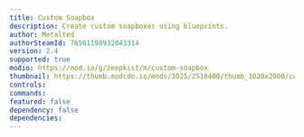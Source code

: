 ```yaml
---
title: Custom Soapbox
description: Create custom soapboxes using blueprints.
author: Metalted
authorSteamId: 76561198932043314
version: 2.4
supported: true
modio: https://mod.io/g/zeepkist/m/custom-soapbox
thumbnail: https://thumb.modcdn.io/mods/3025/2518400/thumb_1020x2000/copyofblueprints_guide.0.png
controls:
commands:
featured: false
dependency: false
dependencies:
---
```

